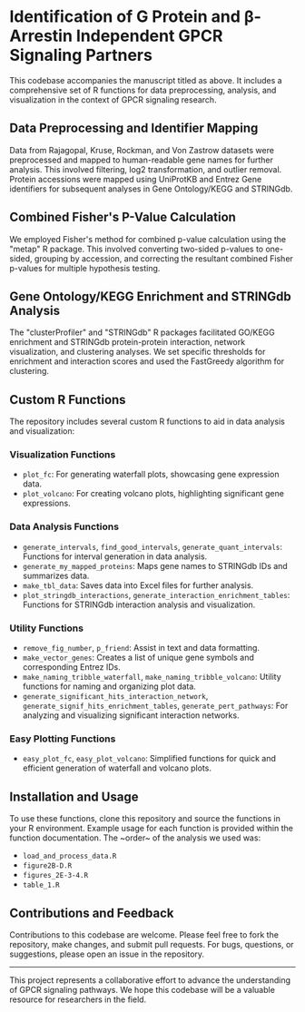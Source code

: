 # Identification of G Protein and β-Arrestin Independent GPCR Signaling Partners

This codebase accompanies the manuscript titled as above. It includes a comprehensive set of R functions for data preprocessing, analysis, and visualization in the context of GPCR signaling research.

## Data Preprocessing and Identifier Mapping

Data from Rajagopal, Kruse, Rockman, and Von Zastrow datasets were preprocessed and mapped to human-readable gene names for further analysis. This involved filtering, log2 transformation, and outlier removal. Protein accessions were mapped using UniProtKB and Entrez Gene identifiers for subsequent analyses in Gene Ontology/KEGG and STRINGdb.

## Combined Fisher's P-Value Calculation

We employed Fisher's method for combined p-value calculation using the "metap" R package. This involved converting two-sided p-values to one-sided, grouping by accession, and correcting the resultant combined Fisher p-values for multiple hypothesis testing.

## Gene Ontology/KEGG Enrichment and STRINGdb Analysis

The "clusterProfiler" and "STRINGdb" R packages facilitated GO/KEGG enrichment and STRINGdb protein-protein interaction, network visualization, and clustering analyses. We set specific thresholds for enrichment and interaction scores and used the FastGreedy algorithm for clustering.

## Custom R Functions

The repository includes several custom R functions to aid in data analysis and visualization:

### Visualization Functions

- `plot_fc`: For generating waterfall plots, showcasing gene expression data.
- `plot_volcano`: For creating volcano plots, highlighting significant gene expressions.

### Data Analysis Functions

- `generate_intervals`, `find_good_intervals`, `generate_quant_intervals`: Functions for interval generation in data analysis.
- `generate_my_mapped_proteins`: Maps gene names to STRINGdb IDs and summarizes data.
- `make_tbl_data`: Saves data into Excel files for further analysis.
- `plot_stringdb_interactions`, `generate_interaction_enrichment_tables`: Functions for STRINGdb interaction analysis and visualization.

### Utility Functions

- `remove_fig_number`, `p_friend`: Assist in text and data formatting.
- `make_vector_genes`: Creates a list of unique gene symbols and corresponding Entrez IDs.
- `make_naming_tribble_waterfall`, `make_naming_tribble_volcano`: Utility functions for naming and organizing plot data.
- `generate_significant_hits_interaction_network`, `generate_signif_hits_enrichment_tables`, `generate_pert_pathways`: For analyzing and visualizing significant interaction networks.

### Easy Plotting Functions

- `easy_plot_fc`, `easy_plot_volcano`: Simplified functions for quick and efficient generation of waterfall and volcano plots.

## Installation and Usage

To use these functions, clone this repository and source the functions in your R environment. Example usage for each function is provided within the function documentation. The ~order~ of the analysis we used was:

- `load_and_process_data.R`
- `figure2B-D.R`
- `figures_2E-3-4.R`
- `table_1.R`

## Contributions and Feedback

Contributions to this codebase are welcome. Please feel free to fork the repository, make changes, and submit pull requests. For bugs, questions, or suggestions, please open an issue in the repository.

---

This project represents a collaborative effort to advance the understanding of GPCR signaling pathways. We hope this codebase will be a valuable resource for researchers in the field.
